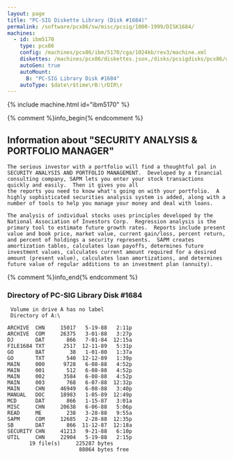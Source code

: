 ```yaml
---
layout: page
title: "PC-SIG Diskette Library (Disk #1684)"
permalink: /software/pcx86/sw/misc/pcsig/1000-1999/DISK1684/
machines:
  - id: ibm5170
    type: pcx86
    config: /machines/pcx86/ibm/5170/cga/1024kb/rev3/machine.xml
    diskettes: /machines/pcx86/diskettes.json,/disks/pcsigdisks/pcx86/diskettes.json
    autoGen: true
    autoMount:
      B: "PC-SIG Library Disk #1684"
    autoType: $date\r$time\rB:\rDIR\r
---
```


{% include machine.html id="ibm5170" %}

{% comment %}info_begin{% endcomment %}

## Information about "SECURITY ANALYSIS & PORTFOLIO MANAGER"

    The serious investor with a portfolio will find a thoughtful pal in
    SECURITY ANALYSIS AND PORTFOLIO MANAGEMENT.  Developed by a financial
    consulting company, SAPM lets you enter your stock transactions
    quickly and easily.  Then it gives you all
    the reports you need to know what's going on with your portfolio.  A
    highly sophisticated securities analysis system is added, along with a
    number of tools to help you manage your money and deal with loans.
    
    The analysis of individual stocks uses principles developed by the
    National Association of Investors Corp.  Regression analysis is the
    primary tool to estimate future growth rates.  Reports include present
    value and book price, market value, current gain/loss, percent return,
    and percent of holdings a security represents.  SAPM creates
    amortization tables, calculates loan payoffs, determines future
    investment values, calculates current amount required for a desired
    amount (present value), calculates loan amortizations, and determines
    future value of regular additions to an investment plan (annuity).
{% comment %}info_end{% endcomment %}


### Directory of PC-SIG Library Disk #1684

     Volume in drive A has no label
     Directory of A:\

    ARCHIVE  CHN     15017   5-19-88   2:11p
    ARCHIVE  COM     26375   3-01-88   3:27p
    DJ       DAT       866   7-01-84  12:15a
    FILE1684 TXT      2517  12-11-89   5:31p
    GO       BAT        38   1-01-80   1:37a
    GO       TXT       540  12-12-89   1:39p
    MAIN     000      9728   6-08-88   4:52p
    MAIN     001       512   6-08-88   4:52p
    MAIN     002      3584   6-08-88   4:52p
    MAIN     003       768   6-07-88  12:32p
    MAIN     CHN     46949   6-08-88   3:40p
    MANUAL   DOC     18983   1-05-89  12:49p
    MCD      DAT       866   1-15-87   3:01a
    MISC     CHN     20638   6-06-88   5:06p
    READ     ME        238   3-28-88   9:55a
    SAPM     COM     12685   2-28-88  12:35p
    SB       DAT       866  11-12-87  12:18a
    SECURITY CHN     41213   9-21-88   6:10p
    UTIL     CHN     22904   5-19-88   2:15p
           19 file(s)     225287 bytes
                           88064 bytes free
